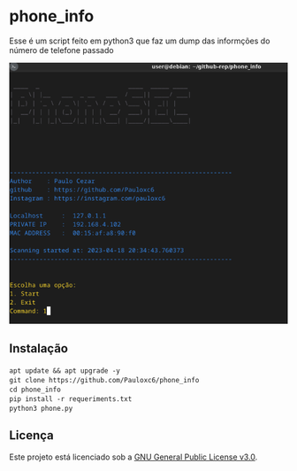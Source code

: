 # phone_info
Esse é um script feito em python3 que faz um dump das informções do número  de telefone passado

<!--IMG-->
<img src="https://github.com/Pauloxc6/phone_info/blob/main/img/img1.png" width="700px">

## Instalação

``apt update && apt upgrade -y``<br />
``git clone https://github.com/Pauloxc6/phone_info``<br />
``cd phone_info``<br />
``pip install -r requeriments.txt``<br />
``python3 phone.py``<br />

## Licença
Este projeto está licenciado sob a [GNU General Public License v3.0](LICENSE).
